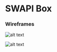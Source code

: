 # SWAPI Box

### Wireframes

![alt text](https://github.com/hljacobs5/SWAPIbox/blob/master/Screen%20Shot%202018-10-08%20at%202.29.19%20PM.png)

![alt text](https://github.com/hljacobs5/SWAPIbox/blob/master/Screen%20Shot%202018-10-08%20at%202.55.09%20PM.png)

